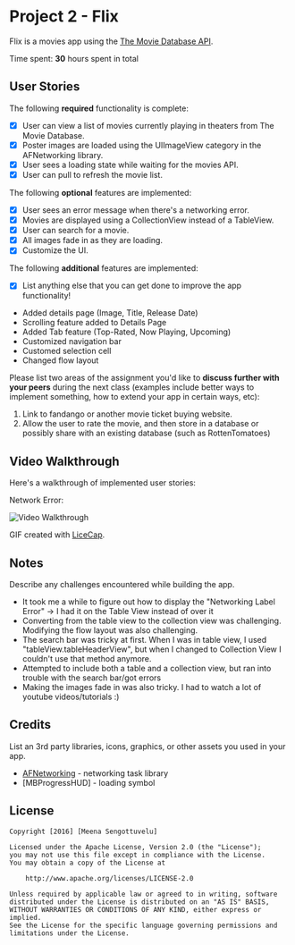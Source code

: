 # Project 2 - Flix

Flix is a movies app using the [The Movie Database API](http://docs.themoviedb.apiary.io/#).

Time spent: **30** hours spent in total

## User Stories

The following **required** functionality is complete:

- [x] User can view a list of movies currently playing in theaters from The Movie Database.
- [x] Poster images are loaded using the UIImageView category in the AFNetworking library.
- [x] User sees a loading state while waiting for the movies API.
- [x] User can pull to refresh the movie list.

The following **optional** features are implemented:

- [x] User sees an error message when there's a networking error.
- [x] Movies are displayed using a CollectionView instead of a TableView.
- [x] User can search for a movie.
- [x] All images fade in as they are loading.
- [x] Customize the UI.

The following **additional** features are implemented:

- [x] List anything else that you can get done to improve the app functionality!
- Added details page (Image, Title, Release Date)
- Scrolling feature added to Details Page
- Added Tab feature (Top-Rated, Now Playing, Upcoming)
- Customized navigation bar
- Customed selection cell
- Changed flow layout

Please list two areas of the assignment you'd like to **discuss further with your peers** during the next class (examples include better ways to implement something, how to extend your app in certain ways, etc):

1. Link to fandango or another movie ticket buying website.
2. Allow the user to rate the movie, and then store in a database or possibly share with an existing database (such as RottenTomatoes)

## Video Walkthrough

Here's a walkthrough of implemented user stories:

Network Error:

<img src='http://imgur.com/xNSoXAu' title='Network Error' width='' alt='Video Walkthrough' />

GIF created with [LiceCap](http://www.cockos.com/licecap/).

## Notes

Describe any challenges encountered while building the app.
- It took me a while to figure out how to display the "Networking Label Error" -> I had it on the Table View instead of over it
- Converting from the table view to the collection view was challenging. Modifying the flow layout was also challenging.
- The search bar was tricky at first. When I was in table view, I used "tableView.tableHeaderView", but when I changed to Collection View I couldn't use that method anymore.
- Attempted to include both a table and a collection view, but ran into trouble with the search bar/got errors
- Making the images fade in was also tricky. I had to watch a lot of youtube videos/tutorials :)

## Credits

List an 3rd party libraries, icons, graphics, or other assets you used in your app.

- [AFNetworking](https://github.com/AFNetworking/AFNetworking) - networking task library
- [MBProgressHUD] - loading symbol

## License

    Copyright [2016] [Meena Sengottuvelu]

    Licensed under the Apache License, Version 2.0 (the "License");
    you may not use this file except in compliance with the License.
    You may obtain a copy of the License at

        http://www.apache.org/licenses/LICENSE-2.0

    Unless required by applicable law or agreed to in writing, software
    distributed under the License is distributed on an "AS IS" BASIS,
    WITHOUT WARRANTIES OR CONDITIONS OF ANY KIND, either express or implied.
    See the License for the specific language governing permissions and
    limitations under the License.
